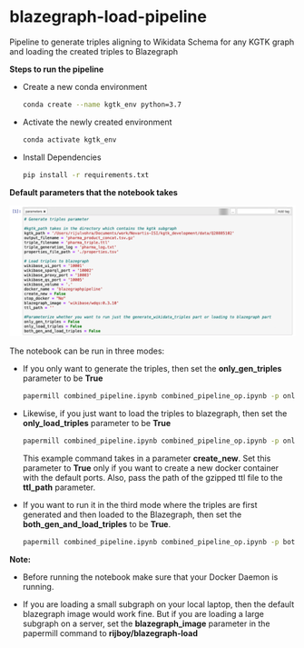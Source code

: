 # blazegraph-load-pipeline
Pipeline to generate triples aligning to Wikidata Schema for any KGTK graph and loading the created triples to Blazegraph

**Steps to run the pipeline**

* Create a new conda environment

  ```bash
  conda create --name kgtk_env python=3.7
  ```

* Activate the newly created environment

  ```bash
  conda activate kgtk_env
  ```

* Install Dependencies

  ```bash
  pip install -r requirements.txt
  ```

**Default parameters that the notebook takes**

![default parameters](./documentation_images/generate_triples_parameter.jpeg)



The notebook can be run in three modes:

* If you only want to generate the triples, then set the **only_gen_triples** parameter to be **True**

  ```bash
  papermill combined_pipeline.ipynb combined_pipeline_op.ipynb -p only_gen_triples True
  ```

* Likewise, if you just want to load the triples to  blazegraph, then set the **only_load_triples** parameter to be **True**

  ```bash
  papermill combined_pipeline.ipynb combined_pipeline_op.ipynb -p only_load_triples True -p create_new True -p ttl_path /Users/rijulvohra/Documents/work/Novartis-ISI/kgtk_development/data/Q28885102/pharma_triple.ttl.gz
  ```

  This example command takes in a parameter **create_new**. Set this parameter to **True** only if you want to create a new docker container with the default ports. Also, pass the path of the gzipped ttl file to the **ttl_path** parameter.

* If you want to run it in the third mode where the triples are first generated and then loaded to the Blazegraph, then set the **both_gen_and_load_triples** to be **True**.

  ```bash
  papermill combined_pipeline.ipynb combined_pipeline_op.ipynb -p both_gen_and_load_triples True -p create_new True
  ```

   

**Note:**

* Before running the notebook make sure that your Docker Daemon is running.

* If you are loading a small subgraph on your local laptop, then the default blazegraph image would work fine. But if you are loading a large subgraph on a server, set the **blazegraph_image** parameter in the papermill command to **rijboy/blazegraph-load**

  

